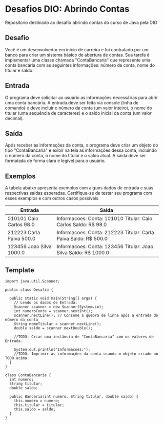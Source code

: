 # Desafios DIO: Abrindo Contas
Repositorio destinado ao desafio abrindo contas do curso de Java pela DIO

## Desafio
Você é um desenvolvedor em início de carreira e foi contratado por um banco para criar um sistema básico de abertura de contas. Sua tarefa é implementar uma classe chamada "ContaBancaria" que represente uma conta bancária com as seguintes informações: número da conta, nome do titular e saldo.

## Entrada
O programa deve solicitar ao usuário as informações necessárias para abrir uma conta bancária. A entrada deve ser feita via console (linha de comando) e deve incluir o número da conta (um valor inteiro), o nome do titular (uma sequência de caracteres) e o saldo inicial da conta (um valor decimal).

## Saída
Após receber as informações da conta, o programa deve criar um objeto do tipo "ContaBancaria" e exibir na tela as informações dessa conta, incluindo o número da conta, o nome do titular e o saldo atual. A saída deve ser formatada de forma clara e legível para o usuário.

## Exemplos
A tabela abaixo apresenta exemplos com alguns dados de entrada e suas respectivas saídas esperadas. Certifique-se de testar seu programa com esses exemplos e com outros casos possíveis.

|Entrada	|Saída|
|---|---|
|010101 Caio Carlos 98.0|Informacoes: Conta: 101010 Titular: Caio Carlos Saldo: R$ 98.0|
| 212223 Carla Paiva 500.0|Informacoes: Conta: 212223 Titular: Carla Paiva Saldo: R$ 500.0|
|123456 Joao Silva 1000.0|Informacoes: Conta: 123456 Titular: Joao Silva Saldo: R$ 1000.0|

## Template

```
import java.util.Scanner;

public class Desafio {

  public static void main(String[] args) {
    // Lendo os dados de Entrada:
    Scanner scanner = new Scanner(System.in);
    int numeroConta = scanner.nextInt();
    scanner.nextLine(); // Consome a quebra de linha após a entrada do número da conta
    String nomeTitular = scanner.nextLine();
    double saldo = scanner.nextDouble();

    //TODO: Criar uma instância de "ContaBancaria" com os valores de Entrada.

    System.out.println("Informacoes:");
    //TODO: Imprimir as informações da conta usando o objeto criado no TODO acima.
  }
}

class ContaBancaria {
  int numero;
  String titular;
  double saldo;

  public Bancaria(int numero, String titular, double saldo) {
    this.numero = numero;
    this.titular = titular;
    this.saldo = saldo;
  }
}
```